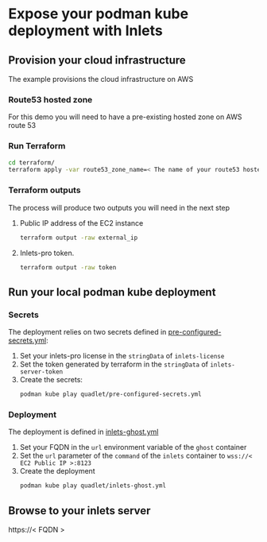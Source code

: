 # Expose your podman kube deployment with Inlets

## Provision your cloud infrastructure

The example provisions the cloud infrastructure on AWS

### Route53 hosted zone

For this demo you will need to have a pre-existing hosted zone on AWS route 53

### Run Terraform

```bash
cd terraform/
terraform apply -var route53_zone_name=< The name of your route53 hosted zone >
```

### Terraform outputs
The process will produce two outputs you will need in the next step
1. Public IP address of the EC2 instance
    ```bash
    terraform output -raw external_ip
    ```
2. Inlets-pro token.
    ```bash
    terraform output -raw token
    ```

## Run your local podman kube deployment

### Secrets
The deployment relies on two secrets defined in [pre-configured-secrets.yml](./quadlet/pre-configured-secrets.yml):

1. Set your inlets-pro license in the `stringData` of `inlets-license`
2. Set the token generated by terraform in the `stringData` of `inlets-server-token`
3. Create the secrets:
    ```bash
    podman kube play quadlet/pre-configured-secrets.yml
    ```

### Deployment
The deployment is defined in [inlets-ghost.yml](./quadlet/inlets-ghost.yml)
1. Set your FQDN in the `url` environment variable of the `ghost` container
2. Set the `url` parameter of the `command` of the `inlets` container to `wss://< EC2 Public IP >:8123`
3. Create the deployment
    ```bash
    podman kube play quadlet/inlets-ghost.yml
    ```

## Browse to your inlets server
https://< FQDN >